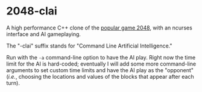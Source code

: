 2048-clai
=========

A high performance C++ clone of the [popular game 2048](http://gabrielecirulli.github.io/2048/), with an ncurses interface and AI gameplaying.

The "-clai" suffix stands for "Command Line Artificial Intelligence."

Run with the `-a` command-line option to have the AI play.  Right now the time limit for the AI is hard-coded; eventually I will add some more command-line arguments to set custom time limits and have the AI play as the "opponent" (*i.e.*, choosing the locations and values of the blocks that appear after each turn).
